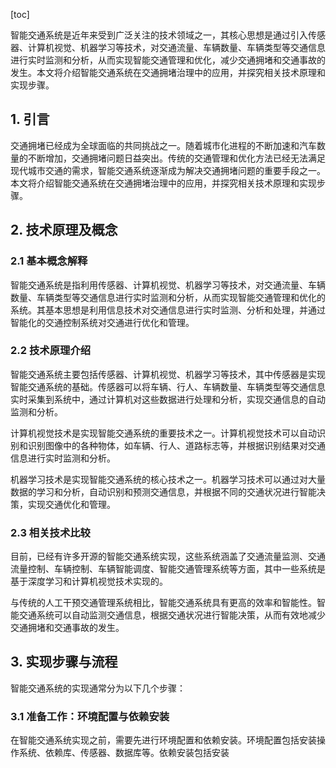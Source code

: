 
[toc]                    
                
                
智能交通系统是近年来受到广泛关注的技术领域之一，其核心思想是通过引入传感器、计算机视觉、机器学习等技术，对交通流量、车辆数量、车辆类型等交通信息进行实时监测和分析，从而实现智能交通管理和优化，减少交通拥堵和交通事故的发生。本文将介绍智能交通系统在交通拥堵治理中的应用，并探究相关技术原理和实现步骤。

## 1. 引言

交通拥堵已经成为全球面临的共同挑战之一。随着城市化进程的不断加速和汽车数量的不断增加，交通拥堵问题日益突出。传统的交通管理和优化方法已经无法满足现代城市交通的需求，智能交通系统逐渐成为解决交通拥堵问题的重要手段之一。本文将介绍智能交通系统在交通拥堵治理中的应用，并探究相关技术原理和实现步骤。

## 2. 技术原理及概念

### 2.1 基本概念解释

智能交通系统是指利用传感器、计算机视觉、机器学习等技术，对交通流量、车辆数量、车辆类型等交通信息进行实时监测和分析，从而实现智能交通管理和优化的系统。其基本思想是利用信息技术对交通信息进行实时监测、分析和处理，并通过智能化的交通控制系统对交通进行优化和管理。

### 2.2 技术原理介绍

智能交通系统主要包括传感器、计算机视觉、机器学习等技术，其中传感器是实现智能交通系统的基础。传感器可以将车辆、行人、车辆数量、车辆类型等交通信息实时采集到系统中，通过计算机对这些数据进行处理和分析，实现交通信息的自动监测和分析。

计算机视觉技术是实现智能交通系统的重要技术之一。计算机视觉技术可以自动识别和识别图像中的各种物体，如车辆、行人、道路标志等，并根据识别结果对交通信息进行实时监测和分析。

机器学习技术是实现智能交通系统的核心技术之一。机器学习技术可以通过对大量数据的学习和分析，自动识别和预测交通信息，并根据不同的交通状况进行智能决策，实现交通优化和管理。

### 2.3 相关技术比较

目前，已经有许多开源的智能交通系统实现，这些系统涵盖了交通流量监测、交通流量控制、车辆控制、车辆智能调度、智能交通管理系统等方面，其中一些系统是基于深度学习和计算机视觉技术实现的。

与传统的人工干预交通管理系统相比，智能交通系统具有更高的效率和智能性。智能交通系统可以自动监测交通信息，根据交通状况进行智能决策，从而有效地减少交通拥堵和交通事故的发生。

## 3. 实现步骤与流程

智能交通系统的实现通常分为以下几个步骤：

### 3.1 准备工作：环境配置与依赖安装

在智能交通系统实现之前，需要先进行环境配置和依赖安装。环境配置包括安装操作系统、依赖库、传感器、数据库等。依赖安装包括安装


